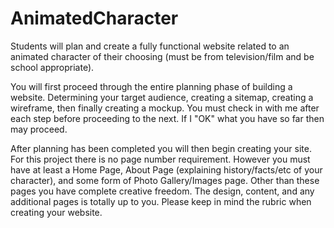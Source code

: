 # AnimatedCharacter

Students will plan and create a fully functional website related to an animated character of their choosing (must be from television/film and be school appropriate).

You will first proceed through the entire planning phase of building a website. Determining your target audience, creating a sitemap, creating a wireframe, then finally creating a mockup. You must check in with me after each step before proceeding to the next. If I "OK" what you have so far then may proceed.

After planning has been completed you will then begin creating your site. For this project there is no page number requirement. However you must have at least a Home Page, About Page (explaining history/facts/etc of your character), and some form of Photo Gallery/Images page. Other than these pages you have complete creative freedom. The design, content, and any additional pages is totally up to you. Please keep in mind the rubric when creating your website.
